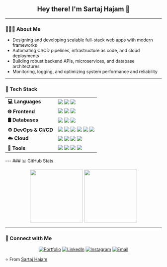 <h2 align="center">Hey there! I'm Sartaj Hajam 👋</h2>

---

### 👨🏻‍💻 About Me  
- Designing and developing scalable full-stack web apps with modern frameworks  
- Automating CI/CD pipelines, infrastructure as code, and cloud deployments  
- Building robust backend APIs, microservices, and database architectures  
- Monitoring, logging, and optimizing system performance and reliability  
---
### 🚀 Tech Stack
<table align="center">
<tr>
<td><b>💻 Languages</b></td>
<td>
  <img src="https://img.shields.io/badge/-JavaScript-333333?style=flat&logo=javascript">
  <img src="https://img.shields.io/badge/-TypeScript-333333?style=flat&logo=typescript">
  <img src="https://img.shields.io/badge/-Node.js-333333?style=flat&logo=node.js">
</td>
</tr>
<tr>
<td><b>🌐 Frontend</b></td>
<td>
  <img src="https://img.shields.io/badge/-React-333333?style=flat&logo=react">
  <img src="https://img.shields.io/badge/-Next.js-333333?style=flat&logo=next.js">
  <img src="https://img.shields.io/badge/-Tailwind%20CSS-333333?style=flat&logo=tailwind-css">
</td>
</tr>
<tr>
<td><b>🛢 Databases</b></td>
<td>
  <img src="https://img.shields.io/badge/-MongoDB-333333?style=flat&logo=mongodb">
  <img src="https://img.shields.io/badge/-PostgreSQL-333333?style=flat&logo=postgresql">
  <img src="https://img.shields.io/badge/-Redis-333333?style=flat&logo=redis">
</td>
</tr>
<tr>
<td><b>⚙️ DevOps & CI/CD</b></td>
<td>
  <img src="https://img.shields.io/badge/-Docker-333333?style=flat&logo=docker">
  <img src="https://img.shields.io/badge/-Kubernetes-333333?style=flat&logo=kubernetes">
  <img src="https://img.shields.io/badge/-GitHub%20Actions-333333?style=flat&logo=github-actions">
  <img src="https://img.shields.io/badge/-Jenkins-333333?style=flat&logo=jenkins">
  <img src="https://img.shields.io/badge/-CircleCI-333333?style=flat&logo=circleci">
  <img src="https://img.shields.io/badge/-ArgoCD-333333?style=flat&logo=argo">
</td>
</tr>
<tr>
<td><b>☁️ Cloud</b></td>
<td>
  <img src="https://img.shields.io/badge/-AWS-333333?style=flat&logo=amazon-aws">
  <img src="https://img.shields.io/badge/-Azure-333333?style=flat&logo=microsoft-azure">
  <img src="https://img.shields.io/badge/-Google%20Cloud-333333?style=flat&logo=google-cloud">
  <img src="https://img.shields.io/badge/-Terraform-333333?style=flat&logo=terraform">
</td>
</tr>
<tr>
<td><b>🔧 Tools</b></td>
<td>
  <img src="https://img.shields.io/badge/-VS%20Code-333333?style=flat&logo=visual-studio-code">
  <img src="https://img.shields.io/badge/-Postman-333333?style=flat&logo=postman">
  <img src="https://img.shields.io/badge/-Prometheus-333333?style=flat&logo=prometheus">
  <img src="https://img.shields.io/badge/-Grafana-333333?style=flat&logo=grafana">
</td>
</tr>
</table>
---
### 📊 GitHub Stats
<p align="center">
  <img height="170em" src="https://github-readme-stats.vercel.app/api?username=sartajhajam&theme=tokyonight&show_icons=true&count_private=true" />
  <img height="170em" src="https://github-readme-stats.vercel.app/api/top-langs/?username=sartajhajam&theme=tokyonight&layout=compact" />
</p>

---
### 🤝 Connect with Me

<p align="center">
<a href="https://sartajhajam.github.io/sartaj-portfolio/"><img alt="Portfolio" src="https://img.shields.io/badge/Portfolio-sartajhajam.github.io-blue?style=flat-square&logo=google-chrome"></a>
<a href="https://www.linkedin.com/in/sartajhajam/"><img alt="LinkedIn" src="https://img.shields.io/badge/LinkedIn-sartajhajam-blue?style=flat-square&logo=linkedin"></a>
<a href="https://www.instagram.com/saj_hjm/"><img alt="Instagram" src="https://img.shields.io/badge/Instagram-saj_hjm-blue?style=flat-square&logo=instagram"></a>
<a href="mailto:hajamsaj@gmail.com"><img alt="Email" src="https://img.shields.io/badge/Email-hajamsaj@gmail.com-blue?style=flat-square&logo=gmail"></a>
</p>

⭐️ From [Sartaj Hajam](https://sartajhajam.github.io/sartaj-portfolio/)
